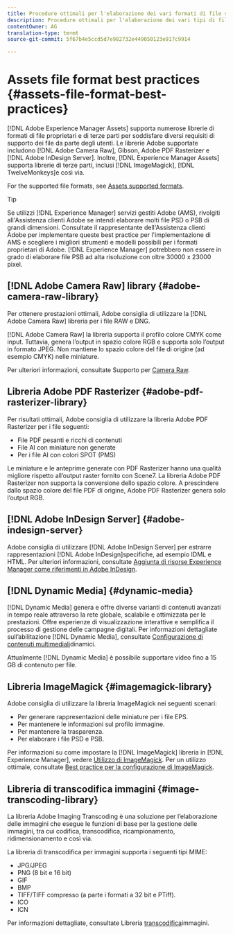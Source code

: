 ```yaml
---
title: Procedure ottimali per l'elaborazione dei vari formati di file supportati tramite [!DNL Risorse Adobe Experience Manager].
description: Procedure ottimali per l'elaborazione dei vari tipi di file supportati tramite [!DNL Experience Manager Assets].
contentOwner: AG
translation-type: tm+mt
source-git-commit: 5f67b4e5ccd5d7e982732e449050123e917c9914

---
```



# Assets file format best practices {#assets-file-format-best-practices}

[!DNL Adobe Experience Manager Assets] supporta numerose librerie di formati di file proprietari e di terze parti per soddisfare diversi requisiti di supporto dei file da parte degli utenti. Le librerie Adobe supportate includono [!DNL Adobe Camera Raw], Gibson, Adobe PDF Rasterizer e [!DNL Adobe InDesign Server]. Inoltre, [!DNL Experience Manager Assets] supporta librerie di terze parti, inclusi [!DNL ImageMagick], [!DNL TwelveMonkeys]e così via.

For the supported file formats, see [Assets supported formats](/help/assets/assets-formats.md).

>[!TIP]
>
>Se utilizzi [!DNL Experience Manager] servizi gestiti Adobe (AMS), rivolgiti all&#39;Assistenza clienti Adobe se intendi elaborare molti file PSD o PSB di grandi dimensioni. Consultate il rappresentante dell&#39;Assistenza clienti Adobe per implementare queste best practice per l&#39;implementazione di AMS e scegliere i migliori strumenti e modelli possibili per i formati proprietari di Adobe. [!DNL Experience Manager] potrebbero non essere in grado di elaborare file PSB ad alta risoluzione con oltre 30000 x 23000 pixel.

## [!DNL Adobe Camera Raw] library {#adobe-camera-raw-library}

Per ottenere prestazioni ottimali, Adobe consiglia di utilizzare la [!DNL Adobe Camera Raw] libreria per i file RAW e DNG.

[!DNL Adobe Camera Raw] la libreria supporta il profilo colore CMYK come input. Tuttavia, genera l’output in spazio colore RGB e supporta solo l’output in formato JPEG. Non mantiene lo spazio colore del file di origine (ad esempio CMYK) nelle miniature.

Per ulteriori informazioni, consultate Supporto per [Camera Raw](/help/assets/camera-raw.md).

## Libreria Adobe PDF Rasterizer {#adobe-pdf-rasterizer-library}

Per risultati ottimali, Adobe consiglia di utilizzare la libreria Adobe PDF Rasterizer per i file seguenti:

* File PDF pesanti e ricchi di contenuti
* File AI con miniature non generate
* Per i file AI con colori SPOT (PMS)

Le miniature e le anteprime generate con PDF Rasterizer hanno una qualità migliore rispetto all’output raster fornito con Scene7. La libreria Adobe PDF Rasterizer non supporta la conversione dello spazio colore. A prescindere dallo spazio colore del file PDF di origine, Adobe PDF Rasterizer genera solo l’output RGB.

## [!DNL Adobe InDesign Server] {#adobe-indesign-server}

Adobe consiglia di utilizzare [!DNL Adobe InDesign Server] per estrarre rappresentazioni [!DNL Adobe InDesign]specifiche, ad esempio IDML e HTML. Per ulteriori informazioni, consultate [Aggiunta di risorse Experience Manager come riferimenti in Adobe InDesign](/help/assets/managing-linked-subassets.md#refai).

## [!DNL Dynamic Media]  {#dynamic-media}

[!DNL Dynamic Media] genera e offre diverse varianti di contenuti avanzati in tempo reale attraverso la rete globale, scalabile e ottimizzata per le prestazioni. Offre esperienze di visualizzazione interattive e semplifica il processo di gestione delle campagne digitali. Per informazioni dettagliate sull’abilitazione [!DNL Dynamic Media], consultate [Configurazione di contenuti multimediali](/help/assets/config-dynamic.md)dinamici.

Attualmente [!DNL Dynamic Media] è possibile supportare video fino a 15 GB di contenuto per file.

## Libreria ImageMagick {#imagemagick-library}

Adobe consiglia di utilizzare la libreria ImageMagick nei seguenti scenari:

* Per generare rappresentazioni delle miniature per i file EPS.
* Per mantenere le informazioni sul profilo immagine.
* Per mantenere la trasparenza.
* Per elaborare i file PSD e PSB.

Per informazioni su come impostare la [!DNL ImageMagick] libreria in [!DNL Experience Manager], vedere [Utilizzo di ImageMagick](/help/assets/media-handlers.md#an-example-using-imagemagick). Per un utilizzo ottimale, consultate [Best practice per la configurazione di ImageMagick](/help/assets/best-practices-for-imagemagick.md).

## Libreria di transcodifica immagini {#image-transcoding-library}

La libreria Adobe Imaging Transcoding è una soluzione per l’elaborazione delle immagini che esegue le funzioni di base per la gestione delle immagini, tra cui codifica, transcodifica, ricampionamento, ridimensionamento e così via.

La libreria di transcodifica per immagini supporta i seguenti tipi MIME:

* JPG/JPEG
* PNG (8 bit e 16 bit)
* GIF
* BMP
* TIFF/TIFF compresso (a parte i formati a 32 bit e PTiff).
* ICO
* ICN

Per informazioni dettagliate, consultate Libreria [transcodifica](/help/assets/imaging-transcoding-library.md)immagini.
